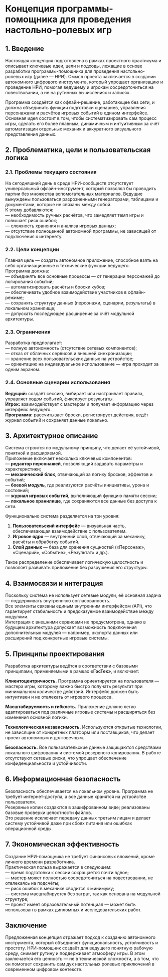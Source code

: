 # Концепция программы-помощника для проведения настольно-ролевых игр

## 1. Введение

Настоящая концепция подготовлена в рамках проектного практикума и описывает ключевые идеи, цели и подходы, лежащие в основе разработки программы-помощника для проведения настольно-ролевых игр (далее — НРИ). Смысл проекта заключается в создании автономного цифрового инструмента, который упрощает организацию и проведение НРИ, помогая ведущему и игрокам сосредоточиться на повествовании, а не на рутинных вычислениях и записях.  

Программа создаётся как офлайн-решение, работающее без сети, и должна объединить функции подготовки сценариев, управления персонажами и расчётов игровых событий в едином интерфейсе. Основная идея состоит в том, чтобы систематизировать сам процесс игры, сделать его более плавным, динамичным и интуитивным за счёт автоматизации отдельных механик и аккуратного визуального представления данных.  

## 2. Проблематика, цели и пользовательская логика

### 2.1. Проблемы текущего состояния  
На сегодняшний день в среде НРИ-сообществ отсутствует универсальный офлайн-инструмент, который позволял бы проводить партии без множества вспомогательных материалов. Ведущие вынуждены пользоваться разрозненными генераторами, таблицами и документами, которые не связаны между собой.  
К этому добавляются:  
— необходимость ручных расчётов, что замедляет темп игры и повышает риск ошибок;  
— сложность хранения и анализа игровых данных;  
— отсутствие полноценной автономной программы, не зависящей от подключения к интернету.  

### 2.2. Цели концепции  
Главная цель — создать автономное приложение, способное взять на себя организационные и технические функции ведущего.  
Программа должна:  
— объединять все основные процессы — от генерации персонажей до логирования событий;  
— автоматизировать расчёты и броски кубов;  
— обеспечивать удобное взаимодействие участников в офлайн-режиме;  
— сохранять структуру данных (персонажи, сценарии, результаты) в локальном хранилище;  
— допускать последующее расширение за счёт модульной архитектуры.  

### 2.3. Ограничения  
Разработка предполагает:  
— полную автономность (отсутствие сетевых компонентов);  
— отказ от облачных сервисов и внешней синхронизации;  
— хранение всех пользовательских данных на устройстве;  
— ориентацию на индивидуальное использование — игра проходит за одним экраном.  

### 2.4. Основные сценарии использования  
**Ведущий:** создаёт сессию, выбирает или настраивает правила, управляет ходом событий, фиксирует результаты.  
**Игрок:** взаимодействует с мастером и получает информацию через интерфейс ведущего.  
**Программа:** рассчитывает броски, регистрирует действия, ведёт журнал событий и сохраняет данные локально.

## 3. Архитектурное описание

Система строится по модульному принципу, что делает её устойчивой, понятной и расширяемой.  
Приложение включает несколько ключевых компонентов:  
— **редактор персонажей**, позволяющий задавать параметры и характеристики;  
— **механический блок**, отвечающий за логику бросков, эффектов и событий;  
— **боевой модуль**, где реализуются расчёты инициативы, урона и состояний;  
— **журнал игровых событий**, выполняющий функцию памяти сессии;  
— **локальное хранилище**, где сохраняются все данные без доступа к сети.  

Функционально система разделяется на три уровня:  
1. **Пользовательский интерфейс** — визуальная часть, обеспечивающая взаимодействие с пользователем.  
2. **Игровое ядро** — внутренний слой, отвечающий за механику, расчёты и обработку событий.  
3. **Слой данных** — база для хранения сущностей («Персонаж», «Сценарий», «Событие», «Результат» и др.).  

Такое распределение обеспечивает логическую целостность и позволяет развивать приложение без разрушения его структуры.

## 4. Взаимосвязи и интеграция

Поскольку система не использует сетевые модули, её основная задача — поддерживать внутреннюю согласованность.  
Все элементы связаны единым внутренним интерфейсом (API), что гарантирует стабильность и предсказуемое взаимодействие между модулями.  
Интеграция с внешними сервисами не предусмотрена, однако в будущем архитектура допускает возможность подключения дополнительных модулей — например, экспорта данных или расширений под конкретные игровые системы.  

## 5. Принципы проектирования

Разработка архитектуры ведётся в соответствии с базовыми принципами, применяемыми в рамках **«ГосТех»**, и включает:  

**Клиентоцентричность.** Программа ориентируется на пользователя — мастера игры, которому важно быстро получать результат при минимальном количестве действий. Интерфейс должен быть интуитивен и не отвлекать от игрового процесса.  

**Масштабируемость и гибкость.** Приложение должно легко адаптироваться под различные игровые системы и расширяться без изменения основной логики.  

**Технологическая независимость.** Используются открытые технологии, не зависящие от конкретных платформ или поставщиков, что делает проект автономным и долговечным.  

**Безопасность.** Все пользовательские данные защищаются средствами локального шифрования и системой резервного копирования. В работе отсутствуют сетевые риски, что упрощает обеспечение конфиденциальности и устойчивости.  

## 6. Информационная безопасность

Безопасность обеспечивается на локальном уровне. Программа не требует интернет-доступа, а все данные хранятся на устройстве пользователя.  
Резервные копии создаются в зашифрованном виде; реализованы базовые проверки целостности файлов.  
Это решение исключает передачу данных третьим лицам и делает систему устойчивой даже при сбоях питания или ошибках операционной среды.

## 7. Экономическая эффективность

Создание НРИ-помощника не требует финансовых вложений, кроме личного времени разработчика.  
Практическая польза выражается в следующем:  
— время подготовки к сессии сокращается почти вдвое;  
— мастер может полностью сосредоточиться на повествовании, не отвлекаясь на подсчёты;  
— риск ошибок в механике сводится к минимуму;  
— система масштабируется без затрат, так как основана на модульной структуре;  
— проект имеет образовательный потенциал — может быть использован в рамках дипломных и исследовательских работ.  

## Заключение

Предложенная концепция отражает подход к созданию автономного инструмента, который объединяет функциональность, устойчивость и простоту. НРИ-помощник создаёт для ведущего понятную рабочую среду, снимает рутину и поддерживает атмосферу игры. В этом заключается его ценность — не в технической сложности, а в том, что он помогает сохранить сам дух настольных ролевых приключений в современном цифровом контексте.

